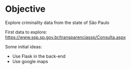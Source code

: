 # Objective

Explore criminality data from the state of São Paulo

First data to explore:
https://www.ssp.sp.gov.br/transparenciassp/Consulta.aspx


Some initial ideas:

- Use Flask in the back-end
- Use google maps


